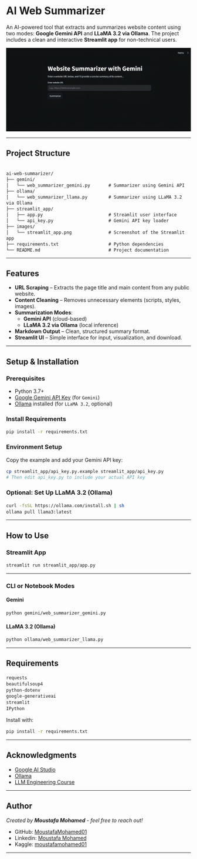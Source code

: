 # AI Web Summarizer

An AI-powered tool that extracts and summarizes website content using two modes: **Google Gemini API** and **LLaMA 3.2 via Ollama**. The project includes a clean and interactive **Streamlit app** for non-technical users.

![Streamlit App Screenshot](images/streamlit_app.png)

---

## Project Structure

```

ai-web-summarizer/
├── gemini/
│   └── web_summarizer_gemini.py       # Summarizer using Gemini API
├── ollama/
│   └── web_summarizer_llama.py        # Summarizer using LLaMA 3.2 via Ollama
├── streamlit_app/
│   ├── app.py                         # Streamlit user interface
│   └── api_key.py                     # Gemini API key loader
├── images/
│   └── streamlit_app.png              # Screenshot of the Streamlit app
├── requirements.txt                   # Python dependencies
└── README.md                          # Project documentation

````

---

## Features

- **URL Scraping** – Extracts the page title and main content from any public website.
- **Content Cleaning** – Removes unnecessary elements (scripts, styles, images).
- **Summarization Modes**:
  - **Gemini API** (cloud-based)
  - **LLaMA 3.2 via Ollama** (local inference)
- **Markdown Output** – Clean, structured summary format.
- **Streamlit UI** – Simple interface for input, visualization, and download.

---

## Setup & Installation

### Prerequisites

- Python 3.7+
- [Google Gemini API Key](https://ai.google.dev/gemini-api/docs/api-key) (for `Gemini`)
- [Ollama](https://ollama.com/) installed (for `LLaMA 3.2`, optional)

### Install Requirements

```bash
pip install -r requirements.txt
````

### Environment Setup

Copy the example and add your Gemini API key:

```bash
cp streamlit_app/api_key.py.example streamlit_app/api_key.py
# Then edit api_key.py to include your actual API key
```

### Optional: Set Up LLaMA 3.2 (Ollama)

```bash
curl -fsSL https://ollama.com/install.sh | sh
ollama pull llama3:latest
```

---

## How to Use

### Streamlit App

```bash
streamlit run streamlit_app/app.py
```

---

### CLI or Notebook Modes

#### Gemini

```bash
python gemini/web_summarizer_gemini.py
```

#### LLaMA 3.2 (Ollama)

```bash
python ollama/web_summarizer_llama.py
```

---

## Requirements

```txt
requests
beautifulsoup4
python-dotenv
google-generativeai
streamlit
IPython
```

Install with:

```bash
pip install -r requirements.txt
```

---

## Acknowledgments

* [Google AI Studio](https://makersuite.google.com/)
* [Ollama](https://ollama.com/)
* [LLM Engineering Course](https://www.udemy.com/course/llm-engineering-master-ai-and-large-language-models)

---

## Author
*Created by **Moustafa Mohamed** - feel free to reach out!*

* GitHub: [MoustafaMohamed01](https://github.com/MoustafaMohamed01)
* Linkedin: [Moustafa Mohamed](https://www.linkedin.com/in/moustafamohamed01/)
* Kaggle: [moustafamohamed01](https://www.kaggle.com/moustafamohamed01)
---

